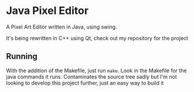 # Java Pixel Editor

A Pixel Art Editor written in Java, using swing.

It's being rewritten in C++ using Qt, check out my repository for the project

## Running

With the addition of the Makefile, just run `make`. Look in the Makefile for the java commands it runs. Contaminates the source tree sadly but I'm not looking to develop this project further, just an easy way to build it
